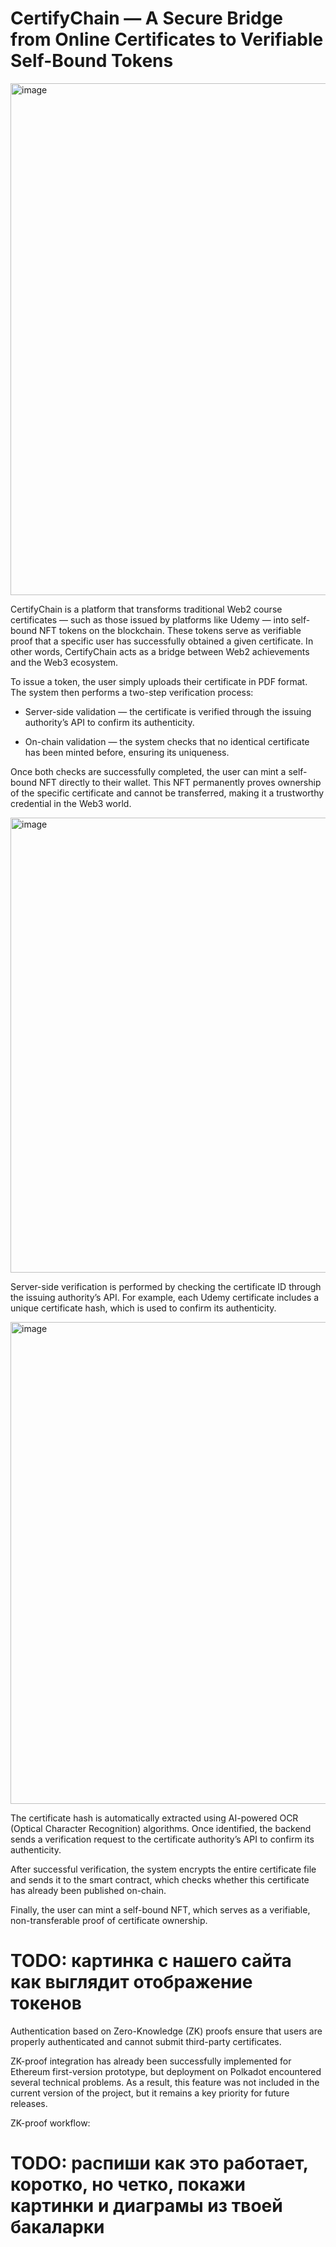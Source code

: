 # CertifyChain — A Secure Bridge from Online Certificates to Verifiable Self-Bound Tokens
<img width="1172" height="819" alt="image" src="https://github.com/user-attachments/assets/9407e9c2-5ed2-4be0-81b0-30a8251c2c38" />

CertifyChain is a platform that transforms traditional Web2 course certificates — such as those issued by platforms like Udemy — into self-bound NFT tokens on the blockchain. These tokens serve as verifiable proof that a specific user has successfully obtained a given certificate. In other words, CertifyChain acts as a bridge between Web2 achievements and the Web3 ecosystem.

To issue a token, the user simply uploads their certificate in PDF format. The system then performs a two-step verification process:

- Server-side validation — the certificate is verified through the issuing authority’s API to confirm its authenticity.

- On-chain validation — the system checks that no identical certificate has been minted before, ensuring its uniqueness.

Once both checks are successfully completed, the user can mint a self-bound NFT directly to their wallet. This NFT permanently proves ownership of the specific certificate and cannot be transferred, making it a trustworthy credential in the Web3 world.

<img width="707" height="728" alt="image" src="https://github.com/user-attachments/assets/16603c7c-a68e-47d2-8769-884b207280e8" />

Server-side verification is performed by checking the certificate ID through the issuing authority’s API. For example, each Udemy certificate includes a unique certificate hash, which is used to confirm its authenticity.

<img width="1581" height="771" alt="image" src="https://github.com/user-attachments/assets/ad5c8a5d-ca97-4432-b7be-691c174fc72a" />

The certificate hash is automatically extracted using AI-powered OCR (Optical Character Recognition) algorithms. Once identified, the backend sends a verification request to the certificate authority’s API to confirm its authenticity.

After successful verification, the system encrypts the entire certificate file and sends it to the smart contract, which checks whether this certificate has already been published on-chain.

Finally, the user can mint a self-bound NFT, which serves as a verifiable, non-transferable proof of certificate ownership.

# TODO: картинка с нашего сайта как выглядит отображение токенов

Authentication based on Zero-Knowledge (ZK) proofs ensure that users are properly authenticated and cannot submit third-party certificates.

ZK-proof integration has already been successfully implemented for Ethereum first-version prototype, but deployment on Polkadot encountered several technical problems. As a result, this feature was not included in the current version of the project, but it remains a key priority for future releases.

ZK-proof workflow:

# TODO: распиши как это работает, коротко, но четко, покажи картинки и диаграмы из твоей бакаларки
